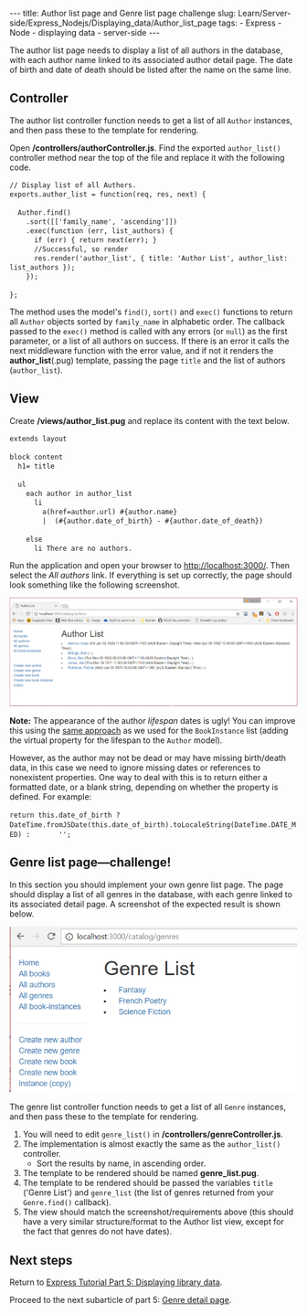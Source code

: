 --- title: Author list page and Genre list page challenge slug: Learn/Server-side/Express\_Nodejs/Displaying\_data/Author\_list\_page tags: - Express - Node - displaying data - server-side ---

The author list page needs to display a list of all authors in the database, with each author name linked to its associated author detail page. The date of birth and date of death should be listed after the name on the same line.

Controller
----------

The author list controller function needs to get a list of all `Author` instances, and then pass these to the template for rendering.

Open **/controllers/authorController.js**. Find the exported `author_list()` controller method near the top of the file and replace it with the following code.

    // Display list of all Authors.
    exports.author_list = function(req, res, next) {

      Author.find()
        .sort([['family_name', 'ascending']])
        .exec(function (err, list_authors) {
          if (err) { return next(err); }
          //Successful, so render
          res.render('author_list', { title: 'Author List', author_list: list_authors });
        });

    };

The method uses the model's `find()`, `sort()` and `exec()` functions to return all `Author` objects sorted by `family_name` in alphabetic order. The callback passed to the `exec()` method is called with any errors (or `null`) as the first parameter, or a list of all authors on success. If there is an error it calls the next middleware function with the error value, and if not it renders the **author\_list**(.pug) template, passing the page `title` and the list of authors (`author_list`).

View
----

Create **/views/author\_list.pug** and replace its content with the text below.

    extends layout

    block content
      h1= title

      ul
        each author in author_list
          li
            a(href=author.url) #{author.name}
            |  (#{author.date_of_birth} - #{author.date_of_death})

        else
          li There are no authors.

Run the application and open your browser to <a href="http://localhost:3000/" class="external external-icon">http://localhost:3000/</a>. Then select the *All authors* link. If everything is set up correctly, the page should look something like the following screenshot.

![Author List Page - Express Local Library site](locallibary_express_author_list.png)

**Note:** The appearance of the author *lifespan* dates is ugly! You can improve this using the [same approach](/en-US/docs/Learn/Server-side/Express_Nodejs/Displaying_data/Date_formatting_using_moment) as we used for the `BookInstance` list (adding the virtual property for the lifespan to the `Author` model).  
  
However, as the author may not be dead or may have missing birth/death data, in this case we need to ignore missing dates or references to nonexistent properties. One way to deal with this is to return either a formatted date, or a blank string, depending on whether the property is defined. For example:

`return this.date_of_birth ?       DateTime.fromJSDate(this.date_of_birth).toLocaleString(DateTime.DATE_MED) :       '';`

Genre list page—challenge!
--------------------------

In this section you should implement your own genre list page. The page should display a list of all genres in the database, with each genre linked to its associated detail page. A screenshot of the expected result is shown below.

![Genre List - Express Local Library site](locallibary_express_genre_list.png)

The genre list controller function needs to get a list of all `Genre` instances, and then pass these to the template for rendering.

1.  You will need to edit `genre_list()` in **/controllers/genreController.js**. 
2.  The implementation is almost exactly the same as the `author_list()` controller.
    -   Sort the results by name, in ascending order.
3.  The template to be rendered should be named **genre\_list.pug**.
4.  The template to be rendered should be passed the variables `title` ('Genre List') and `genre_list` (the list of genres returned from your `Genre.find()` callback).
5.  The view should match the screenshot/requirements above (this should have a very similar structure/format to the Author list view, except for the fact that genres do not have dates).

Next steps
----------

Return to [Express Tutorial Part 5: Displaying library data](/en-US/docs/Learn/Server-side/Express_Nodejs/Displaying_data).

Proceed to the next subarticle of part 5: [Genre detail page](/en-US/docs/Learn/Server-side/Express_Nodejs/Displaying_data/Genre_detail_page).
